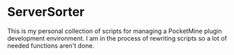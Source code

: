 ServerSorter
============

This is my personal collection of scripts for managing a PocketMine plugin development environment. I am in the process of rewriting scripts so a lot of needed functions aren't done.
